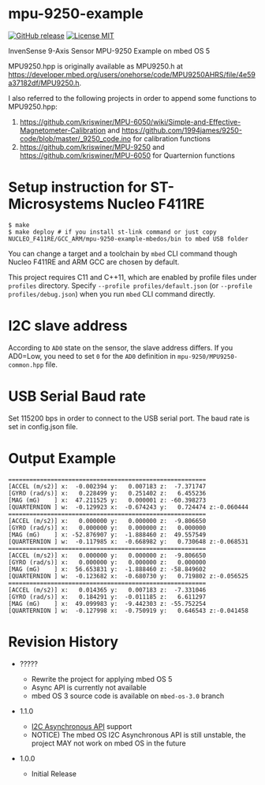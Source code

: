 mpu-9250-example
====

[![GitHub release](https://img.shields.io/github/release/dbaba/mpu-9250-example-mbedos.svg)](https://github.com/dbaba/mpu-9250-example-mbedos/releases/latest)
[![License MIT](https://img.shields.io/github/license/dbaba/mpu-9250-example-mbedos.svg)](http://opensource.org/licenses/MIT)

InvenSense 9-Axis Sensor MPU-9250 Example on mbed OS 5

MPU9250.hpp is originally available as MPU9250.h at https://developer.mbed.org/users/onehorse/code/MPU9250AHRS/file/4e59a37182df/MPU9250.h.

I also referred to the following projects in order to append some functions to MPU9250.hpp:

1. https://github.com/kriswiner/MPU-6050/wiki/Simple-and-Effective-Magnetometer-Calibration and https://github.com/1994james/9250-code/blob/master/_9250_code.ino for calibration functions
1. https://github.com/kriswiner/MPU-9250 and https://github.com/kriswiner/MPU-6050 for Quarternion functions

# Setup instruction for ST-Microsystems Nucleo F411RE

    $ make
    $ make deploy # if you install st-link command or just copy NUCLEO_F411RE/GCC_ARM/mpu-9250-example-mbedos/bin to mbed USB folder

You can change a target and a toolchain by `mbed` CLI command though Nucleo F411RE and ARM GCC are chosen by default.

This project requires C11 and C++11, which are enabled by profile files under `profiles` directory. Specify `--profile profiles/default.json` (or `--profile profiles/debug.json`) when you run `mbed` CLI command directly.

# I2C slave address

According to `AD0` state on the sensor, the slave address differs. If you AD0=Low, you need to set `0` for the `AD0` definition in `mpu-9250/MPU9250-common.hpp` file.

# USB Serial Baud rate

Set 115200 bps in order to connect to the USB serial port. The baud rate is set in config.json file.

# Output Example

```
========================================================
[ACCEL (m/s2)] x:  -0.002394 y:   0.007183 z:  -7.371747
[GYRO (rad/s)] x:   0.228499 y:   0.251402 z:   6.455236
[MAG (mG)    ] x:  47.211525 y:   0.000001 z: -60.398273
[QUARTERNION ] w:  -0.129923 x:  -0.674243 y:   0.724474 z:-0.060444
========================================================
[ACCEL (m/s2)] x:   0.000000 y:   0.000000 z:  -9.806650
[GYRO (rad/s)] x:   0.000000 y:   0.000000 z:   0.000000
[MAG (mG)    ] x: -52.876907 y:  -1.888460 z:  49.557549
[QUARTERNION ] w:  -0.117985 x:  -0.668982 y:   0.730648 z:-0.068531
========================================================
[ACCEL (m/s2)] x:   0.000000 y:   0.000000 z:  -9.806650
[GYRO (rad/s)] x:   0.000000 y:   0.000000 z:   0.000000
[MAG (mG)    ] x:  56.653831 y:  -1.888460 z: -58.849602
[QUARTERNION ] w:  -0.123682 x:  -0.680730 y:   0.719802 z:-0.056525
========================================================
[ACCEL (m/s2)] x:   0.014365 y:   0.007183 z:  -7.331046
[GYRO (rad/s)] x:   0.184291 y:  -0.011185 z:   6.611297
[MAG (mG)    ] x:  49.099983 y:  -9.442303 z: -55.752254
[QUARTERNION ] w:  -0.127998 x:  -0.750919 y:   0.646543 z:-0.041458
```

# Revision History
* ?????
    - Rewrite the project for applying mbed OS 5
    - Async API is currently not available
    - mbed OS 3 source code is available on `mbed-os-3.0` branch

* 1.1.0
    - [I2C Asynchronous API](https://docs.mbed.com/docs/getting-started-mbed-os/en/latest/Full_Guide/I2C/) support
    - NOTICE) The mbed OS I2C Asynchronous API is still unstable, the project MAY not work on mbed OS in the future

* 1.0.0
    - Initial Release
